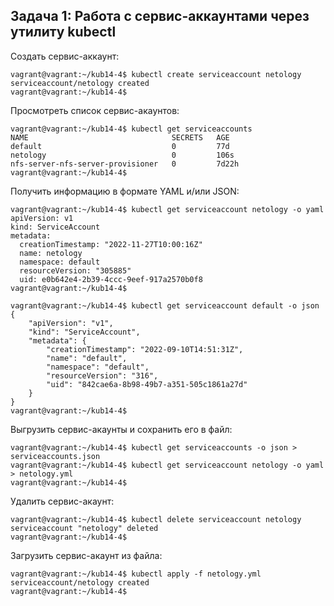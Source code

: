 ## Задача 1: Работа с сервис-аккаунтами через утилиту kubectl  

Создать сервис-аккаунт:
```
vagrant@vagrant:~/kub14-4$ kubectl create serviceaccount netology
serviceaccount/netology created
vagrant@vagrant:~/kub14-4$ 
```

Просмотреть список сервис-акаунтов:
```
vagrant@vagrant:~/kub14-4$ kubectl get serviceaccounts
NAME                                SECRETS   AGE
default                             0         77d
netology                            0         106s
nfs-server-nfs-server-provisioner   0         7d22h
vagrant@vagrant:~/kub14-4$ 
```

Получить информацию в формате YAML и/или JSON:
```
vagrant@vagrant:~/kub14-4$ kubectl get serviceaccount netology -o yaml
apiVersion: v1
kind: ServiceAccount
metadata:
  creationTimestamp: "2022-11-27T10:00:16Z"
  name: netology
  namespace: default
  resourceVersion: "305885"
  uid: e0b642e4-2b39-4ccc-9eef-917a2570b0f8
vagrant@vagrant:~/kub14-4$ 
```
```
vagrant@vagrant:~/kub14-4$ kubectl get serviceaccount default -o json
{
    "apiVersion": "v1",
    "kind": "ServiceAccount",
    "metadata": {
        "creationTimestamp": "2022-09-10T14:51:31Z",
        "name": "default",
        "namespace": "default",
        "resourceVersion": "316",
        "uid": "842cae6a-8b98-49b7-a351-505c1861a27d"
    }
}
vagrant@vagrant:~/kub14-4$ 
```

Выгрузить сервис-акаунты и сохранить его в файл:
```
vagrant@vagrant:~/kub14-4$ kubectl get serviceaccounts -o json > serviceaccounts.json
vagrant@vagrant:~/kub14-4$ kubectl get serviceaccount netology -o yaml > netology.yml
vagrant@vagrant:~/kub14-4$ 
```

Удалить сервис-акаунт:
```
vagrant@vagrant:~/kub14-4$ kubectl delete serviceaccount netology
serviceaccount "netology" deleted
vagrant@vagrant:~/kub14-4$ 
```

Загрузить сервис-акаунт из файла:
```
vagrant@vagrant:~/kub14-4$ kubectl apply -f netology.yml
serviceaccount/netology created
vagrant@vagrant:~/kub14-4$ 
```
